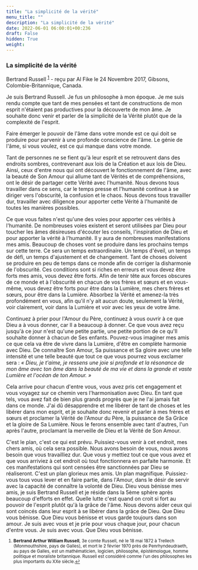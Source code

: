 ```yaml
---
title: "La simplicité de la vérité"
menu_title: ""
description: "La simplicité de la vérité"
date: 2022-06-01 06:00:01+00:236
draft: False
hidden: True
weight:
---
```

### La simplicité de la vérité

Bertrand Russell <sup id="a1">[1](#f1)</sup> - reçu par Al Fike le 24 Novembre 2017, Gibsons, Colombie-Britannique, Canada.

Je suis Bertrand Russell. Je fus un philosophe à mon époque. Je me suis rendu compte que tant de mes pensées et tant de constructions de mon esprit n'étaient pas productives pour la découverte de mon âme. Je souhaite donc venir et parler de la simplicité de la Vérité plutôt que de la complexité de l'esprit.

Faire émerger le pouvoir de l'âme dans votre monde est ce qui doit se produire pour parvenir à une profonde conscience de l'âme. Le génie de l'âme, si vous voulez, est ce qui manque dans votre monde. 

Tant de personnes ne se fient qu'à leur esprit et se retrouvent dans des endroits sombres, contrevenant aux lois de la Création et aux lois de Dieu. Ainsi, ceux d'entre nous qui ont découvert le fonctionnement de l'âme, avec la beauté de Son Amour qui allume tant de Vérités et de compréhensions, ont le désir de partager cette Vérité avec l'humanité. Nous devons tous travailler dans ce sens, car le temps presse et l'humanité continue à se diriger vers l'obscurité, la confusion et le chaos. Nous devons tous travailler dur, travailler avec diligence pour apporter cette Vérité à l'humanité de toutes les manières possibles.

Ce que vous faites n'est qu'une des voies pour apporter ces vérités à l'humanité. De nombreuses voies existent et seront utilisées par Dieu pour toucher les âmes désireuses d'écouter les conseils, l'inspiration de Dieu et pour apporter la vérité à l'humanité. Il y aura de nombreuses manifestations mes amis. Beaucoup de choses vont se produire dans les prochains temps sur cette terre. Ce sera un temps extraordinaire. Un temps d'éveil, un temps de défi, un temps d'ajustement et de changement. Tant de choses doivent se produire en peu de temps dans ce monde afin de corriger la disharmonie de l'obscurité. Ces conditions sont si riches en erreurs et vous devez être forts mes amis, vous devez être forts. Afin de tenir tête aux forces obscures de ce monde et à l'obscurité en chacun de vos frères et sœurs et en vous-même, vous devez être forts pour être dans la Lumière, mes chers frères et sœurs, pour être dans la Lumière. Absorbez la Vérité et amenez-la très profondément en vous, afin qu'il n'y ait aucun doute, seulement la Vérité, voir clairement, voir dans la Lumière et voir avec les yeux de votre âme.

Continuez à prier pour l'Amour du Père, continuez à vous ouvrir à ce que Dieu a à vous donner, car Il a beaucoup à donner. Ce que vous avez reçu jusqu'à ce jour n'est qu'une petite partie, une petite portion de ce qu'Il souhaite donner à chacun de Ses enfants. Pouvez-vous imaginer mes amis ce que cela va être de vivre dans la Lumière, d'être en complète harmonie avec Dieu. De connaître Son Amour, Sa puissance et Sa gloire avec une telle intensité et une telle beauté que tout ce que vous pourrez vous exclamer sera : *« Dieu, je t'aime, je ressens une joie si profonde et la résonance de mon âme avec ton âme dans la beauté de ma vie et dans la grande et vaste Lumière et l'océan de ton Amour. »*

Cela arrive pour chacun d'entre vous, vous avez pris cet engagement et vous voyagez sur ce chemin vers l'harmonisation avec Dieu. En tant que tels, vous avez fait de bien plus grands progrès que je ne l'ai jamais fait dans ce monde. J'ai dû désapprendre et me libérer de tant de choses et les libérer dans mon esprit, et je souhaite donc revenir et parler à mes frères et sœurs et proclamer la Vérité de l'Amour du Père, la puissance de Sa Grâce et la gloire de Sa Lumière. Nous le ferons ensemble avec tant d'autres, l'un après l'autre, proclamant la merveille de Dieu et la Vérité de Son Amour.

C'est le plan, c'est ce qui est prévu. Puissiez-vous venir à cet endroit, mes chers amis, où cela sera possible. Nous avons besoin de vous, nous avons besoin que vous travailliez dur. Que vous y mettiez tout ce que vous avez et que vous arriviez à cet endroit où tout fonctionnera en parfaite harmonie. Et ces manifestations qui sont censées être sanctionnées par Dieu se réaliseront. C'est un plan glorieux mes amis. Un plan magnifique. Puissiez-vous tous vous lever et en faire partie, dans l'Amour, dans le désir de servir avec la capacité de connaître la volonté de Dieu. Dieu vous bénisse mes amis, je suis Bertrand Russell et je réside dans la 5ème sphère après beaucoup d'efforts en effet. Quelle lutte c'est quand on croit si fort au pouvoir de l'esprit plutôt qu'à la grâce de l'âme. Nous devons aider ceux qui sont coincés dans leur esprit à se libérer dans la grâce de Dieu. Que Dieu vous bénisse. Que Dieu vous bénisse et vous garde toujours dans son amour. Je suis avec vous et je prie pour vous chaque jour, pour chacun d'entre vous. Je suis avec vous. Que Dieu vous bénisse.
<small>

1. <large id="f1"> **Bertrand Arthur William Russell**, 3e comte Russell, né le 18 mai 1872 à Trellech (Monmouthshire, pays de Galles), et mort le 2 février 1970 près de Penrhyndeudraeth, au pays de Galles, est un mathématicien, logicien, philosophe, épistémologue, homme politique et moraliste britannique. Russell est considéré comme l'un des philosophes les plus importants du XXe siècle.[↩](#a1)
